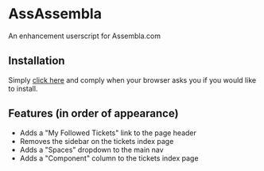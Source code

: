 # AssAssembla

An enhancement userscript for Assembla.com

## Installation

Simply [click here](https://github.com/downloads/apwit/assassembla/assassembla-0.1.2.user.js "AssAssembla v0.1.2") and comply when your browser asks you if you would like to install.

## Features (in order of appearance)

*   Adds a "My Followed Tickets" link to the page header
*   Removes the sidebar on the tickets index page
*   Adds a "Spaces" dropdown to the main nav
*   Adds a "Component" column to the tickets index page
